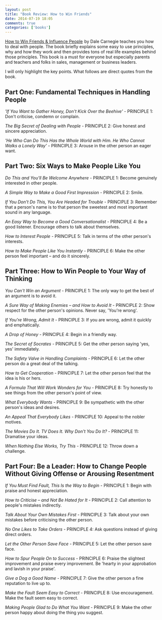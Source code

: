 ```yaml
---
layout: post
title: "Book Review: How to Win Friends"
date: 2014-07-19 18:05
comments: true
categories: ['books']
---
```


<a href="http://www.amazon.com/gp/product/0091906350/ref=as_li_tl?ie=UTF8&camp=1789&creative=390957&creativeASIN=0091906350&linkCode=as2&tag=atodorovorg-20&linkId=Q2DBNO4UJBZ6HQX2">How to Win Friends & Influence People</a><img src="http://ir-na.amazon-adsystem.com/e/ir?t=atodorovorg-20&l=as2&o=1&a=0091906350" width="1" height="1" border="0" alt="" style="border:none !important; margin:0px !important;" />
by Dale Carnegie teaches you how to deal with people. The book briefly explains
some easy to use principles, why and how they work and then provides tons of
real life examples behind those principles. This book is a must for everyone but
especially parents and teachers and folks in sales, management or business leaders.


I will only highlight the key points. What follows are direct quotes from the book.


Part One: Fundamental Techniques in Handling People
---------------------------------------------------

*'If You Want to Gather Honey, Don't Kick Over the Beehive'* - PRINCIPLE 1: Don't criticise, condemn or complain.

*The Big Secret of Dealing with People* - PRINCIPLE 2: Give honest and sincere appreciation.

*'He Who Can Do This Has the Whole World with Him. He Who Cannot Walks a Lonely Way'* - 
PRINCIPLE 3: Arouse in the other person an eager want.


Part Two: Six Ways to Make People Like You
-------------------------------------------

*Do This and You'll Be Welcome Anywhere* - PRINCIPLE 1: Become genuinely interested in other people.

*A Simple Way to Make a Good First Impression* - PRINCIPLE 2: Smile.

*If You Don't Do This, You Are Headed for Trouble* - PRINCIPLE 3: 
Remember that a person's name is to that person the sweetest and most important sound in any language.

*An Easy Way to Become a Good Conversationalist* - PRINCIPLE 4: Be a good listener. 
Encourage others to talk about themselves.

*How to Interest People* - PRINCIPLE 5: Talk in terms of the other person's interests.

*How to Make People Like You Instantly* - PRINCIPLE 6: Make the other person feel important – and do it sincerely.


Part Three: How to Win People to Your Way of Thinking
------------------------------------------------------

*You Can't Win an Argument* - PRINCIPLE 1: The only way to get the best of an argument is to avoid it.

*A Sure Way of Making Enemies – and How to Avoid It* - PRINCIPLE 2: Show respect for the other person's opinions.
Never say, 'You're wrong'.

*If You're Wrong, Admit It* - PRINCIPLE 3: If you are wrong, admit it quickly and emphatically.

*A Drop of Honey* - PRINCIPLE 4: Begin in a friendly way.

*The Secret of Socrates* - PRINCIPLE 5: Get the other person saying 'yes, yes' immediately.

*The Safety Valve in Handling Complaints* - PRINCIPLE 6: Let the other person do a great deal of the talking.

*How to Get Cooperation* - PRINCIPLE 7: Let the other person feel that the idea is his or hers.

*A Formula That Will Work Wonders for You* - PRINCIPLE 8: Try honestly to see things from the other person's point of view.

*What Everybody Wants* - PRINCIPLE 9: Be sympathetic with the other person's ideas and desires.

*An Appeal That Everybody Likes* - PRINCIPLE 10: Appeal to the nobler motives.

*The Movies Do It. TV Does It. Why Don't You Do It?* - PRINCIPLE 11: Dramatise your ideas.

*When Nothing Else Works, Try This* - PRINCIPLE 12: Throw down a challenge.



Part Four: Be a Leader: How to Change People Without Giving Offense or Arousing Resentment
-------------------------------------------------------------------------------------------


*If You Must Find Fault, This Is the Way to Begin* - PRINCIPLE 1: Begin with praise and honest appreciation.

*How to Criticise – and Not Be Hated for It* - PRINCIPLE 2: Call attention to people's mistakes indirectly.

*Talk About Your Own Mistakes First* - PRINCIPLE 3: Talk about your own mistakes before criticising the other person.

*No One Likes to Take Orders* - PRINCIPLE 4: Ask questions instead of giving direct orders.

*Let the Other Person Save Face* - PRINCIPLE 5: Let the other person save face.

*How to Spur People On to Success* - PRINCIPLE 6: Praise the slightest improvement and 
praise every improvement. Be 'hearty in your approbation and lavish in your praise'.

*Give a Dog a Good Name* - PRINCIPLE 7: Give the other person a fine reputation to live up to.

*Make the Fault Seem Easy to Correct* - PRINCIPLE 8: Use encouragement. Make the fault seem easy to correct.

*Making People Glad to Do What You Want* - PRINCIPLE 9: Make the other person happy about doing the thing you suggest.

